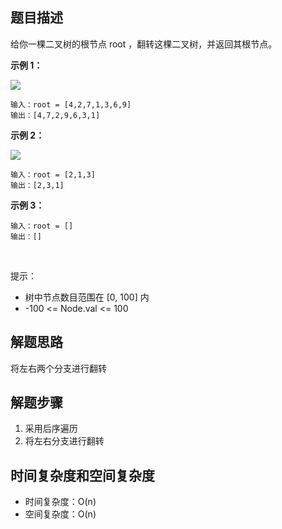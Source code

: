 ## 题目描述

给你一棵二叉树的根节点 root ，翻转这棵二叉树，并返回其根节点。

**示例 1：**

![](https://assets.leetcode.com/uploads/2021/03/14/invert1-tree.jpg)

```
输入：root = [4,2,7,1,3,6,9]
输出：[4,7,2,9,6,3,1]
```

**示例 2：**

![](https://assets.leetcode.com/uploads/2021/03/14/invert2-tree.jpg)

```
输入：root = [2,1,3]
输出：[2,3,1]
```

**示例 3：**

```
输入：root = []
输出：[]
```
 

提示：

+ 树中节点数目范围在 [0, 100] 内
+ -100 <= Node.val <= 100

## 解题思路

将左右两个分支进行翻转

## 解题步骤

1. 采用后序遍历
2. 将左右分支进行翻转

## 时间复杂度和空间复杂度

+ 时间复杂度：O(n)
+ 空间复杂度：O(n)